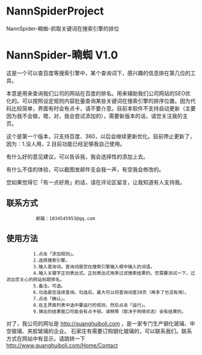 # NannSpiderProject
NannSpider-暔蜘-抓取关键词在搜索引擎的排位

# NannSpider-暔蜘 V1.0

   这是一个可以查百度等搜索引擎中，某个查询词下，感兴趣的信息排在第几位的工具。
   
   本意是用来查询我们公司的网站在百度的排名。用来辅助我们公司网站的SEO优化的。可以按照设定规则内容批量查询某些关键词在搜索引擎的排序位置。因为代码比较简单，界面有时会有点卡，请不要介意。目前本软件不支持自动更新（主要因为我不会做，嗯，对，我会尝试添加的），需要新版本的话，请您关注我的主页。
   
   这个是第一个版本，只支持百度、360，以后会继续更新优化。目前停止更新了，因为：1.没人用，2.目前功能已经足够我自己使用。
   
   有什么好的意见建议，可以告诉我，我会选择性的添加上去。
   
   有什么不佳的体验，可以截图发邮件支会我一声，有空我会修改的。
   
   您如果觉得它「有一点好用」的话，请在评论区留言，让我知道有人支持我。

  ## 联系方式
  
               邮箱：1034545953@qq.com

  ## 使用方法

              1.点击「添加规则」。
              2.选择搜索引擎。
              3.输入查询词。查询词是您在搜索引擎输入框中输入的词语。
              4.输入关键字正则表达式。正则表达式用来过滤搜索结果的。您需要测试一下，过滤出您关心的网站标题排名。
              5.备注。可选。
              6.勾选是否连续查询。勾选后，最大可以将查询词查20页（再多了也没有用）。
              7.点击「确认」。
              8.在主界面列表中选中要运行的规则，然后点击「运行」。
              9.弹出的结果窗口可能会有点卡顿。请稍等（取决于网络状态）会有结果的。
  
  对了，我公司的网址是 http://guanghuiboli.com ，是一家专门生产钢化玻璃、中空玻璃、夹胶玻璃的企业。
  石家庄有需要订购钢化玻璃的，可以联系我们。联系方式在网站中有显示，请跳转一下 http://www.guanghuiboli.com/Home/Contact 
